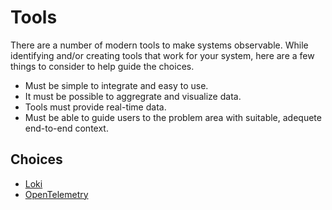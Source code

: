 # Tools

There are a number of modern tools to make systems observable. While identifying and/or creating tools that work for your system, here are a few things to consider to help guide the choices.

- Must be simple to integrate and easy to use.
- It must be possible to aggregrate and visualize data.
- Tools must provide real-time data.
- Must be able to guide users to the problem area with suitable, adequete end-to-end context.

## Choices

- [Loki](./loki.md)
- [OpenTelemetry](./OpenTelemetry.md)
